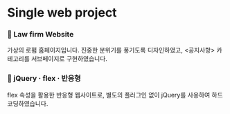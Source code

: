 # Single web project


### 📌 Law firm Website

가상의 로펌 홈페이지입니다. 진중한 분위기를 풍기도록 디자인하였고, <공지사항> 카테고리를 서브페이지로 구현하였습니다.


### 📝 jQuery · flex · 반응형

flex 속성을 활용한 반응형 웹사이트로, 별도의 플러그인 없이 jQuery를 사용하여 하드코딩하였습니다.
